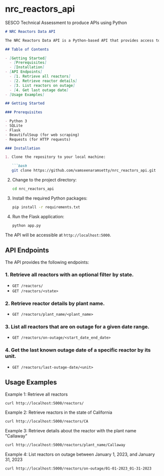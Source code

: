# nrc_reactors_api
SESCO Technical Assessment to produce APIs using Python


```markdown
# NRC Reactors Data API

The NRC Reactors Data API is a Python-based API that provides access to information about nuclear reactors in the United States. It ingests data from the United States Nuclear Regulatory Commission (NRC) and makes it accessible through a set of API endpoints.

## Table of Contents

- [Getting Started]
  - [Prerequisites]
  - [Installation]
- [API Endpoints]
  - [1. Retrieve all reactors]
  - [2. Retrieve reactor details]
  - [3. List reactors on outage]
  - [4. Get last outage date]
- [Usage Examples]

## Getting Started

### Prerequisites

- Python 3
- SQLite
- Flask
- BeautifulSoup (for web scraping)
- Requests (for HTTP requests)

### Installation

1. Clone the repository to your local machine:

   ```bash
   git clone https://github.com/vamseenaramsetty/nrc_reactors_api.git
   ```

2. Change to the project directory:

   ```bash
   cd nrc_reactors_api
   ```

3. Install the required Python packages:

   ```bash
   pip install -r requirements.txt
   ```


4. Run the Flask application:

   ```bash
   python app.py
   ```

The API will be accessible at `http://localhost:5000`.

## API Endpoints

The API provides the following endpoints:

### 1. Retrieve all reactors with an optional filter by state.

- `GET /reactors/`
- `GET /reactors/<state>`

### 2. Retrieve reactor details by plant name.

- `GET /reactors/plant_name/<plant_name>`

### 3. List all reactors that are on outage for a given date range.

- `GET /reactors/on-outage/<start_date_end_date>`

### 4. Get the last known outage date of a specific reactor by its unit.

- `GET /reactors/last-outage-date/<unit>`

## Usage Examples

Example 1: Retrieve all reactors
```bash
curl http://localhost:5000/reactors/
```

Example 2: Retrieve reactors in the state of California
```bash
curl http://localhost:5000/reactors/CA
```

Example 3: Retrieve details about the reactor with the plant name "Callaway"
```bash
curl http://localhost:5000/reactors/plant_name/Callaway
```

Example 4: List reactors on outage between January 1, 2023, and January 31, 2023
```bash
curl http://localhost:5000/reactors/on-outage/01-01-2023_01-31-2023
```


